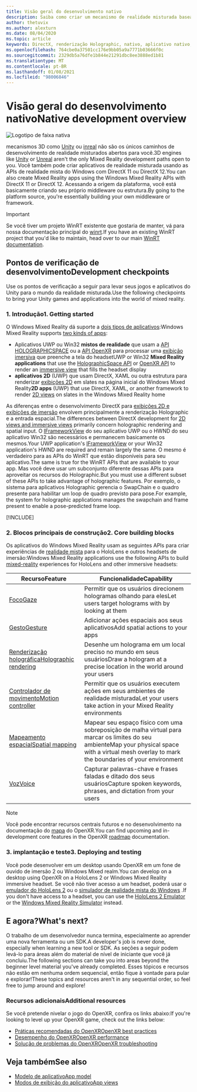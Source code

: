```yaml
---
title: Visão geral do desenvolvimento nativo
description: Saiba como criar um mecanismo de realidade misturada baseado em DirectX usando as APIs de realidade mista do Windows diretamente.
author: thetuvix
ms.author: alexturn
ms.date: 08/04/2020
ms.topic: article
keywords: DirectX, renderização Holographic, nativo, aplicativo nativo, WinRT, aplicativo WinRT, APIs de plataforma, mecanismo personalizado, middleware, headset de realidade misturada, headset de realidade mista do Windows, headset da realidade virtual
ms.openlocfilehash: 764cbe0a37501cc176e9bb05a9a7771b03666f0c
ms.sourcegitcommit: 2329db5a76dfe1b844e21291dbc8ee3888ed1b81
ms.translationtype: MT
ms.contentlocale: pt-BR
ms.lasthandoff: 01/08/2021
ms.locfileid: "98006846"
---
```

# <a name="native-development-overview"></a><span data-ttu-id="3d417-104">Visão geral do desenvolvimento nativo</span><span class="sxs-lookup"><span data-stu-id="3d417-104">Native development overview</span></span>

![Logotipo de faixa nativa](../images/native_logo_banner.png)

<span data-ttu-id="3d417-106">mecanismos 3D como [Unity](../unity/unity-development-overview.md) ou [inreal](../unreal/unreal-development-overview.md) não são os únicos caminhos de desenvolvimento de realidade misturados abertos para você.</span><span class="sxs-lookup"><span data-stu-id="3d417-106">3D engines like [Unity](../unity/unity-development-overview.md) or [Unreal](../unreal/unreal-development-overview.md) aren't the only Mixed Reality development paths open to you.</span></span> <span data-ttu-id="3d417-107">Você também pode criar aplicativos de realidade misturada usando as APIs de realidade mista do Windows com DirectX 11 ou DirectX 12.</span><span class="sxs-lookup"><span data-stu-id="3d417-107">You can also create Mixed Reality apps using the Windows Mixed Reality APIs with DirectX 11 or DirectX 12.</span></span> <span data-ttu-id="3d417-108">Acessando a origem da plataforma, você está basicamente criando seu próprio middleware ou estrutura.</span><span class="sxs-lookup"><span data-stu-id="3d417-108">By going to the platform source, you're essentially building your own middleware or framework.</span></span> 

> [!IMPORTANT]
> <span data-ttu-id="3d417-109">Se você tiver um projeto WinRT existente que gostaria de manter, vá para nossa documentação principal do [winrt](creating-a-holographic-directx-project.md).</span><span class="sxs-lookup"><span data-stu-id="3d417-109">If you have an existing WinRT project that you'd like to maintain, head over to our main [WinRT documentation](creating-a-holographic-directx-project.md).</span></span> 

## <a name="development-checkpoints"></a><span data-ttu-id="3d417-110">Pontos de verificação de desenvolvimento</span><span class="sxs-lookup"><span data-stu-id="3d417-110">Development checkpoints</span></span>

<span data-ttu-id="3d417-111">Use os pontos de verificação a seguir para levar seus jogos e aplicativos do Unity para o mundo da realidade misturada.</span><span class="sxs-lookup"><span data-stu-id="3d417-111">Use the following checkpoints to bring your Unity games and applications into the world of mixed reality.</span></span>

### <a name="1-getting-started"></a><span data-ttu-id="3d417-112">1. Introdução</span><span class="sxs-lookup"><span data-stu-id="3d417-112">1. Getting started</span></span>

<span data-ttu-id="3d417-113">O Windows Mixed Reality dá suporte a [dois tipos de aplicativos](../../design/app-views.md):</span><span class="sxs-lookup"><span data-stu-id="3d417-113">Windows Mixed Reality supports [two kinds of apps](../../design/app-views.md):</span></span>
* <span data-ttu-id="3d417-114">Aplicativos UWP ou Win32 **mistos de realidade** que usam a [API HOLOGRAPHICSPACE](getting-a-holographicspace.md) ou a [API OpenXR](openxr.md) para processar uma [exibição imersiva](../../design/app-views.md) que preenche a tela do headset</span><span class="sxs-lookup"><span data-stu-id="3d417-114">UWP or Win32 **Mixed Reality applications** that use the [HolographicSpace API](getting-a-holographicspace.md) or [OpenXR API](openxr.md) to render an [immersive view](../../design/app-views.md) that fills the headset display</span></span>
* <span data-ttu-id="3d417-115">**aplicativos 2D** (UWP) que usam DirectX, XAML ou outra estrutura para renderizar [exibições 2D](../../design/app-views.md#2d-views) em slates na página inicial do Windows Mixed Reality</span><span class="sxs-lookup"><span data-stu-id="3d417-115">**2D apps** (UWP) that use DirectX, XAML, or another framework to render [2D views](../../design/app-views.md#2d-views) on slates in the Windows Mixed Reality home</span></span>

<span data-ttu-id="3d417-116">As diferenças entre o desenvolvimento DirectX para [exibições 2D e exibições de imersão](../../design/app-views.md) envolvem principalmente a renderização Holographic e a entrada espacial.</span><span class="sxs-lookup"><span data-stu-id="3d417-116">The differences between DirectX development for [2D views and immersive views](../../design/app-views.md) primarily concern holographic rendering and spatial input.</span></span> <span data-ttu-id="3d417-117">O [IFrameworkView](https://msdn.microsoft.com/library/windows/apps/windows.applicationmodel.core.iframeworkview.aspx) do seu aplicativo UWP ou o HWND do seu aplicativo Win32 são necessários e permanecem basicamente os mesmos.</span><span class="sxs-lookup"><span data-stu-id="3d417-117">Your UWP application's [IFrameworkView](https://msdn.microsoft.com/library/windows/apps/windows.applicationmodel.core.iframeworkview.aspx) or your Win32 application's HWND are required and remain largely the same.</span></span> <span data-ttu-id="3d417-118">O mesmo é verdadeiro para as APIs do WinRT que estão disponíveis para seu aplicativo.</span><span class="sxs-lookup"><span data-stu-id="3d417-118">The same is true for the WinRT APIs that are available to your app.</span></span> <span data-ttu-id="3d417-119">Mas você deve usar um subconjunto diferente dessas APIs para aproveitar os recursos do Holographic.</span><span class="sxs-lookup"><span data-stu-id="3d417-119">But you must use a different subset of these APIs to take advantage of holographic features.</span></span> <span data-ttu-id="3d417-120">Por exemplo, o sistema para aplicativos Holographic gerencia o SwapChain e o quadro presente para habilitar um loop de quadro previsto para pose.</span><span class="sxs-lookup"><span data-stu-id="3d417-120">For example, the system for holographic applications manages the swapchain and frame present to enable a pose-predicted frame loop.</span></span>

[!INCLUDE[](../includes/native-getting-started.md)]

### <a name="2-core-building-blocks"></a><span data-ttu-id="3d417-121">2. Blocos principais de construção</span><span class="sxs-lookup"><span data-stu-id="3d417-121">2. Core building blocks</span></span>

<span data-ttu-id="3d417-122">Os aplicativos do Windows Mixed Reality usam as seguintes APIs para criar experiências de [realidade mista](../../discover/mixed-reality.md) para o HoloLens e outros headsets de imersão:</span><span class="sxs-lookup"><span data-stu-id="3d417-122">Windows Mixed Reality applications use the following APIs to build [mixed-reality](../../discover/mixed-reality.md) experiences for HoloLens and other immersive headsets:</span></span>

|  <span data-ttu-id="3d417-123">Recurso</span><span class="sxs-lookup"><span data-stu-id="3d417-123">Feature</span></span>  |  <span data-ttu-id="3d417-124">Funcionalidade</span><span class="sxs-lookup"><span data-stu-id="3d417-124">Capability</span></span>  |
| --- | --- |
| [<span data-ttu-id="3d417-125">Foco</span><span class="sxs-lookup"><span data-stu-id="3d417-125">Gaze</span></span>](../../design/gaze-and-commit.md) | <span data-ttu-id="3d417-126">Permitir que os usuários direcionem hologramas olhando para eles</span><span class="sxs-lookup"><span data-stu-id="3d417-126">Let users target holograms with by looking at them</span></span> |
| [<span data-ttu-id="3d417-127">Gesto</span><span class="sxs-lookup"><span data-stu-id="3d417-127">Gesture</span></span>](../../design/gaze-and-commit.md#composite-gestures) | <span data-ttu-id="3d417-128">Adicionar ações espaciais aos seus aplicativos</span><span class="sxs-lookup"><span data-stu-id="3d417-128">Add spatial actions to your apps</span></span> |
| [<span data-ttu-id="3d417-129">Renderização holográfica</span><span class="sxs-lookup"><span data-stu-id="3d417-129">Holographic rendering</span></span>](../platform-capabilities-and-apis/rendering.md) | <span data-ttu-id="3d417-130">Desenhe um holograma em um local preciso no mundo em seus usuários</span><span class="sxs-lookup"><span data-stu-id="3d417-130">Draw a hologram at a precise location in the world around your users</span></span> |
| [<span data-ttu-id="3d417-131">Controlador de movimento</span><span class="sxs-lookup"><span data-stu-id="3d417-131">Motion controller</span></span>](../../design/motion-controllers.md) | <span data-ttu-id="3d417-132">Permitir que os usuários executem ações em seus ambientes de realidade misturada</span><span class="sxs-lookup"><span data-stu-id="3d417-132">Let your users take action in your Mixed Reality environments</span></span> |
| [<span data-ttu-id="3d417-133">Mapeamento espacial</span><span class="sxs-lookup"><span data-stu-id="3d417-133">Spatial mapping</span></span>](../../design/spatial-mapping.md) | <span data-ttu-id="3d417-134">Mapear seu espaço físico com uma sobreposição de malha virtual para marcar os limites do seu ambiente</span><span class="sxs-lookup"><span data-stu-id="3d417-134">Map your physical space with a virtual mesh overlay to mark the boundaries of your environment</span></span> |
| [<span data-ttu-id="3d417-135">Voz</span><span class="sxs-lookup"><span data-stu-id="3d417-135">Voice</span></span>](../../design/voice-input.md) | <span data-ttu-id="3d417-136">Capturar palavras-chave e frases faladas e ditado dos seus usuários</span><span class="sxs-lookup"><span data-stu-id="3d417-136">Capture spoken keywords, phrases, and dictation from your users</span></span> |
 
> [!NOTE]
> <span data-ttu-id="3d417-137">Você pode encontrar recursos centrais futuros e no desenvolvimento na documentação do [mapa](openxr.md#roadmap) do OpenXR.</span><span class="sxs-lookup"><span data-stu-id="3d417-137">You can find upcoming and in-development core features in the OpenXR [roadmap](openxr.md#roadmap) documentation.</span></span>

### <a name="3-deploying-and-testing"></a><span data-ttu-id="3d417-138">3. implantação e teste</span><span class="sxs-lookup"><span data-stu-id="3d417-138">3. Deploying and testing</span></span>

<span data-ttu-id="3d417-139">Você pode desenvolver em um desktop usando OpenXR em um fone de ouvido de imersão 2 ou Windows Mixed realm.</span><span class="sxs-lookup"><span data-stu-id="3d417-139">You can develop on a desktop using OpenXR on a HoloLens 2 or Windows Mixed Reality immersive headset.</span></span>  <span data-ttu-id="3d417-140">Se você não tiver acesso a um headset, poderá usar o [emulador do HoloLens 2](../platform-capabilities-and-apis/using-the-hololens-emulator.md) ou o [simulador de realidade mista do Windows](../platform-capabilities-and-apis/using-the-windows-mixed-reality-simulator.md) .</span><span class="sxs-lookup"><span data-stu-id="3d417-140">If you don't have access to a headset, you can use the [HoloLens 2 Emulator](../platform-capabilities-and-apis/using-the-hololens-emulator.md) or the [Windows Mixed Reality Simulator](../platform-capabilities-and-apis/using-the-windows-mixed-reality-simulator.md) instead.</span></span>

## <a name="whats-next"></a><span data-ttu-id="3d417-141">E agora?</span><span class="sxs-lookup"><span data-stu-id="3d417-141">What's next?</span></span>

<span data-ttu-id="3d417-142">O trabalho de um desenvolvedor nunca termina, especialmente ao aprender uma nova ferramenta ou um SDK.</span><span class="sxs-lookup"><span data-stu-id="3d417-142">A developer's job is never done, especially when learning a new tool or SDK.</span></span> <span data-ttu-id="3d417-143">As seções a seguir podem levá-lo para áreas além do material de nível de iniciante que você já concluiu.</span><span class="sxs-lookup"><span data-stu-id="3d417-143">The following sections can take you into areas beyond the beginner level material you've already completed.</span></span> <span data-ttu-id="3d417-144">Esses tópicos e recursos não estão em nenhuma ordem sequencial, então fique à vontade para pular e explorar!</span><span class="sxs-lookup"><span data-stu-id="3d417-144">These topics and resources aren't in any sequential order, so feel free to jump around and explore!</span></span>

### <a name="additional-resources"></a><span data-ttu-id="3d417-145">Recursos adicionais</span><span class="sxs-lookup"><span data-stu-id="3d417-145">Additional resources</span></span>

<span data-ttu-id="3d417-146">Se você pretende nivelar o jogo do OpenXR, confira os links abaixo:</span><span class="sxs-lookup"><span data-stu-id="3d417-146">If you're looking to level up your OpenXR game, check out the links below:</span></span>

* [<span data-ttu-id="3d417-147">Práticas recomendadas do OpenXR</span><span class="sxs-lookup"><span data-stu-id="3d417-147">OpenXR best practices</span></span>](openxr-best-practices.md)
* [<span data-ttu-id="3d417-148">Desempenho do OpenXR</span><span class="sxs-lookup"><span data-stu-id="3d417-148">OpenXR performance</span></span>](openxr-performance.md)
* [<span data-ttu-id="3d417-149">Solução de problemas do OpenXR</span><span class="sxs-lookup"><span data-stu-id="3d417-149">OpenXR troubleshooting</span></span>](openxr-troubleshooting.md)

## <a name="see-also"></a><span data-ttu-id="3d417-150">Veja também</span><span class="sxs-lookup"><span data-stu-id="3d417-150">See also</span></span>
* [<span data-ttu-id="3d417-151">Modelo de aplicativo</span><span class="sxs-lookup"><span data-stu-id="3d417-151">App model</span></span>](../../design/app-model.md)
* [<span data-ttu-id="3d417-152">Modos de exibição do aplicativo</span><span class="sxs-lookup"><span data-stu-id="3d417-152">App views</span></span>](../../design/app-views.md)
